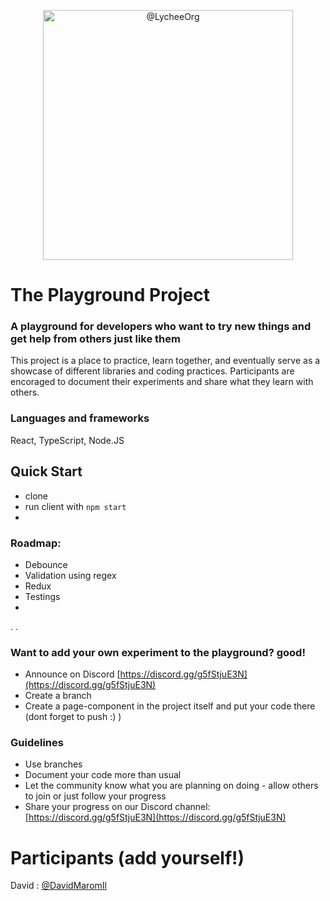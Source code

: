 <p align="center">
<img src="https://res.cloudinary.com/dojmo7vcc/image/upload/v1643878768/pg-logo_khv3vg.png" width="400px" alt="@LycheeOrg"></p>

# The Playground Project
### A playground for developers who want to try new things and get help from others just like them

This project is a place to practice, learn together, and eventually serve as a showcase of different libraries and coding practices.
Participants are encoraged to document their experiments and share what they learn with others.

### Languages and frameworks
React, TypeScript, Node.JS

## Quick Start
- clone
- run client with `npm start`
- 

### Roadmap:
- Debounce
- Validation using regex
- Redux
- Testings
- 
.
.

### Want to add your own experiment to the playground? good!
- Announce on Discord [https://discord.gg/g5fStjuE3N](https://discord.gg/g5fStjuE3N)
- Create a branch
- Create a page-component in the project itself and put your code there (dont forget to push :) )

### Guidelines
- Use branches
- Document your code more than usual
- Let the community know what you are planning on doing - allow others to join or just follow your progress
- Share your progress on our Discord channel: [https://discord.gg/g5fStjuE3N](https://discord.gg/g5fStjuE3N)

# Participants (add yourself!)
David : [@DavidMaromIl](https://twitter.com/DavidMaromIl)
